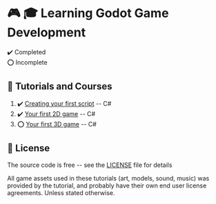 # :video_game: :mortar_board: Learning Godot Game Development

:heavy_check_mark: Completed  
:o: Incomplete

## :beginner: Tutorials and Courses

1. :heavy_check_mark: [Creating your first script](https://docs.godotengine.org/en/stable/getting_started/step_by_step/scripting_first_script.html) -- C#
2. :heavy_check_mark: [Your first 2D game](https://docs.godotengine.org/en/stable/getting_started/first_2d_game/index.html) -- C#
3. :o: [Your first 3D game](https://docs.godotengine.org/en/stable/getting_started/first_3d_game/index.html) -- C#

## :page_with_curl: License

The source code is free -- see the [LICENSE](LICENSE) file for details

All game assets used in these tutorials (art, models, sound, music) was provided by the tutorial, and probably have their own end user license agreements.
Unless stated otherwise.
